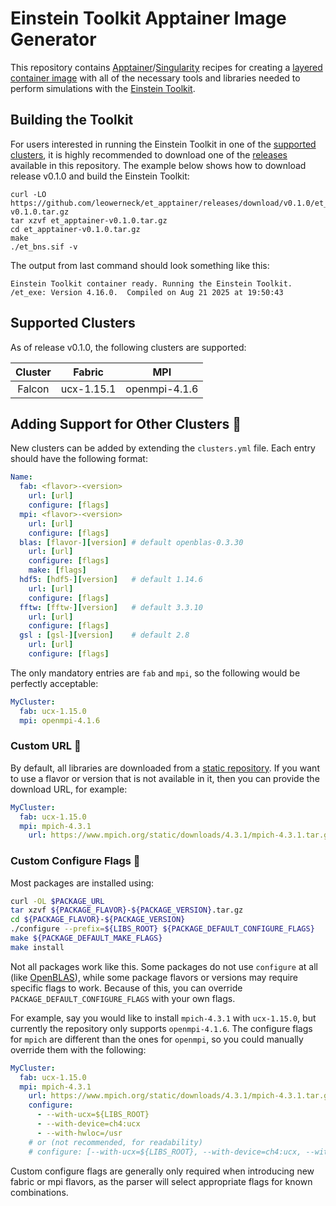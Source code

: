 # Einstein Toolkit Apptainer Image Generator

This repository contains [Apptainer](https://apptainer.org/)/[Singularity](https://docs.sylabs.io/guides/3.5/user-guide/introduction.html) recipes for creating a [layered container image](https://dl.acm.org/doi/pdf/10.1145/3569951.3593596) with all of the necessary tools and libraries needed to perform simulations with the [Einstein Toolkit](https://einsteintoolkit.org/).

## Building the Toolkit

For users interested in running the Einstein Toolkit in one of the [supported clusters](#supported-clusters), it is highly recommended to download one of the [releases](https://github.com/leowerneck/et_apptainer/releases) available in this repository. The example below shows how to download release v0.1.0 and build the Einstein Toolkit:
```shell
curl -LO https://github.com/leowerneck/et_apptainer/releases/download/v0.1.0/et_apptainer-v0.1.0.tar.gz
tar xzvf et_apptainer-v0.1.0.tar.gz
cd et_apptainer-v0.1.0.tar.gz
make
./et_bns.sif -v
```
The output from last command should look something like this:
```shell
Einstein Toolkit container ready. Running the Einstein Toolkit.
/et_exe: Version 4.16.0.  Compiled on Aug 21 2025 at 19:50:43
```

## Supported Clusters

As of release v0.1.0, the following clusters are supported:

| **Cluster** | **Fabric** |    **MPI**    |
|:-----------:|:----------:|:-------------:|
|   Falcon    | ucx-1.15.1 | openmpi-4.1.6 |

## Adding Support for Other Clusters :construction:

New clusters can be added by extending the `clusters.yml` file. Each entry should have the following format:
```yml
Name:
  fab: <flavor>-<version>
    url: [url]
    configure: [flags]
  mpi: <flavor>-<version>
    url: [url]
    configure: [flags]
  blas: [flavor-][version] # default openblas-0.3.30
    url: [url]
    configure: [flags]
    make: [flags]
  hdf5: [hdf5-][version]   # default 1.14.6
    url: [url]
    configure: [flags]
  fftw: [fftw-][version]   # default 3.3.10
    url: [url]
    configure: [flags]
  gsl : [gsl-][version]    # default 2.8
    url: [url]
    configure: [flags]
```

The only mandatory entries are `fab` and `mpi`, so the following would be perfectly acceptable:
```yml
MyCluster:
  fab: ucx-1.15.0
  mpi: openmpi-4.1.6
```

### Custom URL :construction:
By default, all libraries are downloaded from a [static repository](https://github.com/leowerneck/apptainer_libs). If you want to use a flavor or version that is not available in it, then you can provide the download URL, for example:
```yml
MyCluster:
  fab: ucx-1.15.0
  mpi: mpich-4.3.1
    url: https://www.mpich.org/static/downloads/4.3.1/mpich-4.3.1.tar.gz
```

### Custom Configure Flags :construction:
Most packages are installed using:
```bash
curl -OL $PACKAGE_URL
tar xzvf ${PACKAGE_FLAVOR}-${PACKAGE_VERSION}.tar.gz
cd ${PACKAGE_FLAVOR}-${PACKAGE_VERSION}
./configure --prefix=${LIBS_ROOT} ${PACKAGE_DEFAULT_CONFIGURE_FLAGS}
make ${PACKAGE_DEFAULT_MAKE_FLAGS}
make install
```
Not all packages work like this. Some packages do not use `configure` at all (like [OpenBLAS](https://github.com/OpenMathLib/OpenBLAS)), while some package flavors or versions may require specific flags to work. Because of this, you can override `PACKAGE_DEFAULT_CONFIGURE_FLAGS` with your own flags.

For example, say you would like to install `mpich-4.3.1` with `ucx-1.15.0`, but currently the repository only supports `openmpi-4.1.6`. The configure flags for `mpich` are different than the ones for `openmpi`, so you could manually override them with the following:
```yml
MyCluster:
  fab: ucx-1.15.0
  mpi: mpich-4.3.1
    url: https://www.mpich.org/static/downloads/4.3.1/mpich-4.3.1.tar.gz
    configure:
      - --with-ucx=${LIBS_ROOT}
      - --with-device=ch4:ucx
      - --with-hwloc=/usr
    # or (not recommended, for readability)
    # configure: [--with-ucx=${LIBS_ROOT}, --with-device=ch4:ucx, --with-hwloc=/usr]
```

Custom configure flags are generally only required when introducing new fabric or mpi flavors, as the parser will select appropriate flags for known combinations.
